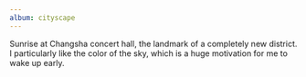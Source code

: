 ```yaml
---
album: cityscape
---
```

Sunrise at Changsha concert hall, the landmark of a completely new district. I particularly like the
color of the sky, which is a huge motivation for me to wake up early.
